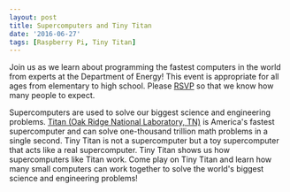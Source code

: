 ```yaml
---
layout: post
title: Supercomputers and Tiny Titan
date: '2016-06-27'
tags: [Raspberry Pi, Tiny Titan]
---
```


Join us as we learn about programming the fastest computers in the world 
from experts at the Department of Energy! This event is appropriate for all 
ages from elementary to high school. Please 
[RSVP](http://www.meetup.com/CoderDojoDC/events/231940644/) so that we know 
how many people to expect. 

Supercomputers are used to solve our biggest science and engineering problems. 
[Titan (Oak Ridge National Laboratory, TN)](https://en.wikipedia.org/wiki/Titan_%28supercomputer%29) 
is America's fastest supercomputer and can solve one-thousand trillion math 
problems in a single second. Tiny Titan is not a supercomputer but a toy 
supercomputer that acts like a real supercomputer. Tiny Titan shows us how 
supercomputers like Titan work. Come play on Tiny Titan and learn how many 
small computers can work together to solve the world's biggest science and 
engineering problems! 
